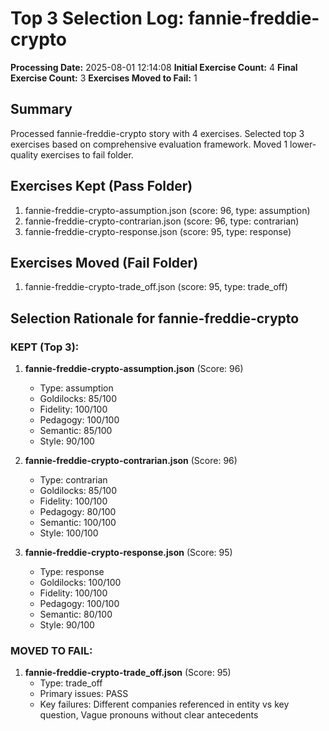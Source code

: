 # Top 3 Selection Log: fannie-freddie-crypto

**Processing Date:** 2025-08-01 12:14:08
**Initial Exercise Count:** 4
**Final Exercise Count:** 3
**Exercises Moved to Fail:** 1

## Summary

Processed fannie-freddie-crypto story with 4 exercises.
Selected top 3 exercises based on comprehensive evaluation framework.
Moved 1 lower-quality exercises to fail folder.

## Exercises Kept (Pass Folder)

1. fannie-freddie-crypto-assumption.json (score: 96, type: assumption)
2. fannie-freddie-crypto-contrarian.json (score: 96, type: contrarian)
3. fannie-freddie-crypto-response.json (score: 95, type: response)

## Exercises Moved (Fail Folder)

1. fannie-freddie-crypto-trade_off.json (score: 95, type: trade_off)

## Selection Rationale for fannie-freddie-crypto

### KEPT (Top 3):
1. **fannie-freddie-crypto-assumption.json** (Score: 96)
   - Type: assumption
   - Goldilocks: 85/100
   - Fidelity: 100/100
   - Pedagogy: 100/100
   - Semantic: 85/100
   - Style: 90/100

2. **fannie-freddie-crypto-contrarian.json** (Score: 96)
   - Type: contrarian
   - Goldilocks: 85/100
   - Fidelity: 100/100
   - Pedagogy: 80/100
   - Semantic: 100/100
   - Style: 100/100

3. **fannie-freddie-crypto-response.json** (Score: 95)
   - Type: response
   - Goldilocks: 100/100
   - Fidelity: 100/100
   - Pedagogy: 100/100
   - Semantic: 80/100
   - Style: 90/100

### MOVED TO FAIL:
1. **fannie-freddie-crypto-trade_off.json** (Score: 95)
   - Type: trade_off
   - Primary issues: PASS
   - Key failures: Different companies referenced in entity vs key question, Vague pronouns without clear antecedents

